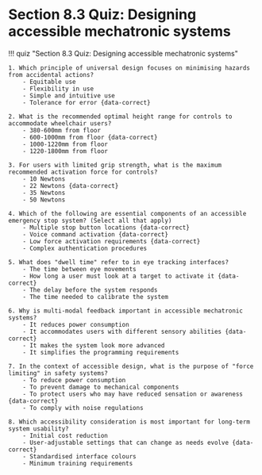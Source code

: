 # Section 8.3 Quiz: Designing accessible mechatronic systems

!!! quiz "Section 8.3 Quiz: Designing accessible mechatronic systems"

    1. Which principle of universal design focuses on minimising hazards from accidental actions?
        - Equitable use
        - Flexibility in use
        - Simple and intuitive use
        - Tolerance for error {data-correct}

    2. What is the recommended optimal height range for controls to accommodate wheelchair users?
        - 380-600mm from floor
        - 600-1000mm from floor {data-correct}
        - 1000-1220mm from floor
        - 1220-1800mm from floor

    3. For users with limited grip strength, what is the maximum recommended activation force for controls?
        - 10 Newtons
        - 22 Newtons {data-correct}
        - 35 Newtons
        - 50 Newtons

    4. Which of the following are essential components of an accessible emergency stop system? (Select all that apply)
        - Multiple stop button locations {data-correct}
        - Voice command activation {data-correct}
        - Low force activation requirements {data-correct}
        - Complex authentication procedures

    5. What does "dwell time" refer to in eye tracking interfaces?
        - The time between eye movements
        - How long a user must look at a target to activate it {data-correct}
        - The delay before the system responds
        - The time needed to calibrate the system

    6. Why is multi-modal feedback important in accessible mechatronic systems?
        - It reduces power consumption
        - It accommodates users with different sensory abilities {data-correct}
        - It makes the system look more advanced
        - It simplifies the programming requirements

    7. In the context of accessible design, what is the purpose of "force limiting" in safety systems?
        - To reduce power consumption
        - To prevent damage to mechanical components
        - To protect users who may have reduced sensation or awareness {data-correct}
        - To comply with noise regulations

    8. Which accessibility consideration is most important for long-term system usability?
        - Initial cost reduction
        - User-adjustable settings that can change as needs evolve {data-correct}
        - Standardised interface colours
        - Minimum training requirements
